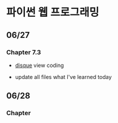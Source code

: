 # 파이썬 웹 프로그래밍 

## 06/27

### Chapter 7.3

- [disque](https://disqus.com/) view coding

- update all files what I've learned today

## 06/28

### Chapter 


